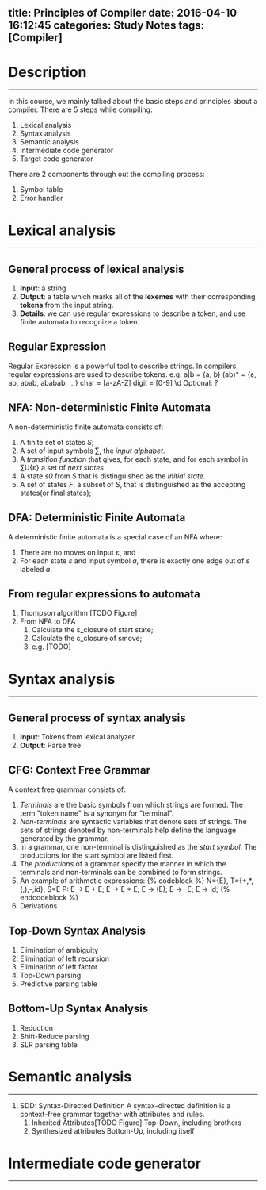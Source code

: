 title: Principles of Compiler
date: 2016-04-10 16:12:45
categories: Study Notes
tags: [Compiler]
---

# Description
---
In this course, we mainly talked about the basic steps and principles about a compiler. There are 5 steps while compiling:
1. Lexical analysis
2. Syntax analysis
3. Semantic analysis
4. Intermediate code generator
5. Target code generator
<!-- more -->

There are 2 components through out the compiling process:
1. Symbol table
2. Error handler

# Lexical analysis
---
## General process of lexical analysis
1. **Input**: a string
2. **Output**: a table which marks all of the **lexemes** with their corresponding **tokens** from the input string.
3. **Details**: we can use regular expressions to describe a token, and use finite automata to recognize a token.

## Regular Expression
Regular Expression is a powerful tool to describe strings. In compilers, regular expressions are used to describe tokens. 
e.g. a|b = {a, b}
(ab)\* = {ε, ab, abab, ababab, ...}
char = [a-zA-Z]
digit =  [0-9]  \\d
Optional: ?

## NFA: Non-deterministic Finite Automata
A non-deterministic finite automata consists of:
1. A finite set of states *S*;
2. A set of input symbols ∑, the *input alphabet*.
3. A *transition function* that gives, for each state, and for each symbol in ∑U{ε} a set of *next states*.
4. A state *s0* from *S* that is distinguished as the *initial state*.
5. A set of states *F*, a subset of *S*, that is distinguished as the accepting states(or final states);

## DFA: Deterministic Finite Automata
A deterministic finite automata is a special case of an NFA where:
1. There are no moves on input ε, and
2. For each state *s* and input symbol *a*, there is exactly one edge out of *s* labeled *a*.

## From regular expressions to automata
1. Thompson algorithm 
[TODO Figure]
2. From NFA to DFA
	1. Calculate the ε_closure of start state;
	2. Calculate the ε_closure of smove;
	3. e.g. [TODO]

# Syntax analysis
---
## General process of syntax analysis
1. **Input**: Tokens from lexical analyzer
2. **Output**: Parse tree

## CFG: Context Free Grammar
A context free grammar consists of:
1. *Terminals* are the basic symbols from which strings are formed. The term "token name" is a synonym for "terminal".
2. *Non-terminals* are syntactic variables that denote sets of strings. The sets of strings denoted by non-terminals help define the language generated by the grammar.
3. In a grammar, one non-terminal is distinguished as the *start symbol*. The productions for the start symbol are listed first.
4. The *productions* of a grammar specify the manner in which the terminals and non-terminals can be combined to form strings.
5. An example of arithmetic expressions:
{% codeblock %}
N={E}, T={+,*,(,),-,id}, S=E
P: E -> E + E;
   E -> E * E;
   E -> (E);
   E -> -E;
   E -> id;
{% endcodeblock %}
6. Derivations

## Top-Down Syntax Analysis
1. Elimination of ambiguity
2. Elimination of left recursion
3. Elimination of left factor
4. Top-Down parsing
5. Predictive parsing table

## Bottom-Up Syntax Analysis
1. Reduction
2. Shift-Reduce parsing
3. SLR parsing table

# Semantic analysis
---
1. SDD: Syntax-Directed Definition
A syntax-directed definition is a context-free grammar together with attributes and rules.
	1. Inherited Attributes[TODO Figure]
	Top-Down, including brothers
	2. Synthesized attributes
	Bottom-Up, including itself

# Intermediate code generator
---

